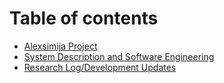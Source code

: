 # Table of contents

* [Alexsimija Project](README.md)
* [System Description and Software Engineering](system-description.md)
* [Research Log/Development Updates](research-log-development-updates.md)

